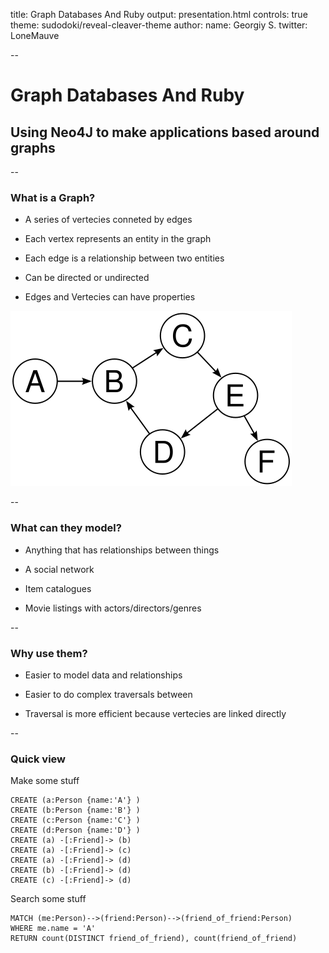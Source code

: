 title: Graph Databases And Ruby
output: presentation.html
controls: true
theme: sudodoki/reveal-cleaver-theme
author:
  name: Georgiy S.
  twitter: LoneMauve

--

# Graph Databases And Ruby
## Using Neo4J to make applications based around graphs

--

### What is a Graph?

* A series of vertecies conneted by edges

* Each vertex represents an entity in the graph

* Each edge is a relationship between two entities

* Can be directed or undirected

* Edges and Vertecies can have properties

![A directed graph](images/directed_graph.png)

--

### What can they model?

* Anything that has relationships between things

* A social network

* Item catalogues

* Movie listings with actors/directors/genres

--

### Why use them?

* Easier to model data and relationships

* Easier to do complex traversals between

* Traversal is more efficient because vertecies are linked directly

--

### Quick view

Make some stuff

```
CREATE (a:Person {name:'A'} )
CREATE (b:Person {name:'B'} )
CREATE (c:Person {name:'C'} )
CREATE (d:Person {name:'D'} )
CREATE (a) -[:Friend]-> (b)
CREATE (a) -[:Friend]-> (c)
CREATE (a) -[:Friend]-> (d)
CREATE (b) -[:Friend]-> (d)
CREATE (c) -[:Friend]-> (d)
```

Search some stuff

```
MATCH (me:Person)-->(friend:Person)-->(friend_of_friend:Person)
WHERE me.name = 'A'
RETURN count(DISTINCT friend_of_friend), count(friend_of_friend)
```
